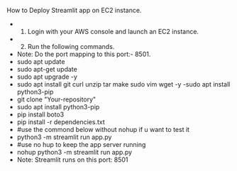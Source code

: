 How to Deploy Streamlit app on EC2 instance.
-  1. Login with your AWS console and launch an EC2 instance.
-  2. Run the following commands.
-  Note: Do the port mapping to this port:- 8501.
-  sudo apt update
-  sudo apt-get update
-  sudo apt upgrade -y
-  sudo apt install git curl unzip tar make sudo vim wget -y
  -sudo apt install python3-pip
-  git clone "Your-repository"
-  sudo apt install python3-pip
-  pip install boto3
-  pip install -r dependencies.txt
-  #use the commond below without nohup if u want to test it
-  python3 -m streamlit run app.py
-  #use no hup to keep the app server running
-  nohup python3 -m streamlit run app.py
-  Note: Streamlit runs on this port: 8501
